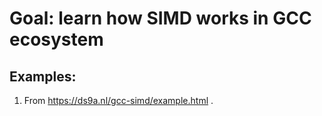 # Goal: learn how SIMD works in GCC ecosystem

## Examples:

1. From https://ds9a.nl/gcc-simd/example.html . 
